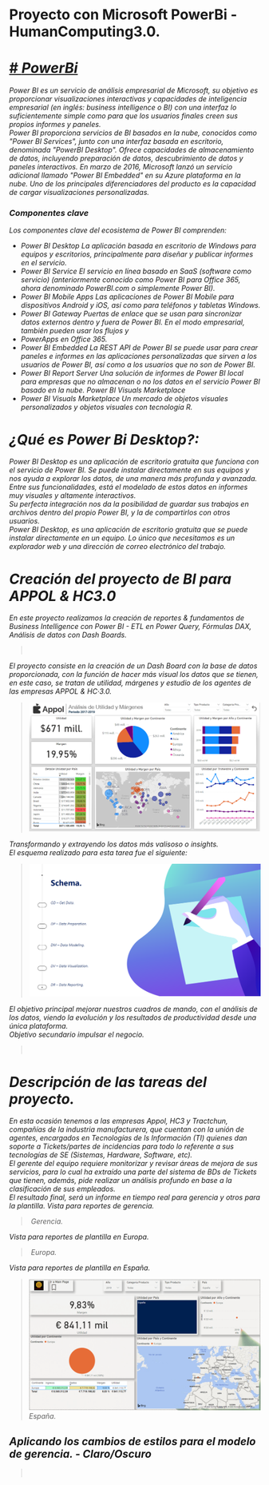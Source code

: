 # Proyecto con Microsoft PowerBi - HumanComputing3.0.

<h1><a href="https://powerbi.microsoft.com/" target="<i>blank" rel="noopener noreferrer"># <i>PowerBi<i></a></h1>
<p>
    Power BI es un servicio de análisis empresarial de Microsoft, su objetivo es proporcionar visualizaciones interactivas y capacidades de inteligencia empresarial (en inglés: business intelligence o BI) con una interfaz lo suficientemente simple como para que los usuarios finales creen sus propios informes y paneles. <br>
    Power BI proporciona servicios de BI basados en la nube, conocidos como "Power BI Services", junto con una interfaz basada en escritorio, denominada "PowerBI Desktop". Ofrece capacidades de almacenamiento de datos, incluyendo preparación de datos, descubrimiento de datos y paneles interactivos. En marzo de 2016, Microsoft lanzó un servicio adicional llamado "Power BI Embedded" en su Azure plataforma en la nube. Uno de los principales diferenciadores del producto es la capacidad de cargar visualizaciones personalizadas.
</p>
    <h3>Componentes clave</h3>
<p>    
    Los componentes clave del ecosistema de Power BI comprenden:
    <ul>
        <li> Power BI Desktop La aplicación basada en escritorio de Windows para equipos y escritorios, principalmente para diseñar y publicar informes en el servicio. </li>
        <li> Power BI Service El servicio en línea basado en SaaS (software como servicio) (anteriormente conocido como Power BI para Office 365, ahora denominado PowerBI.com o simplemente Power BI).</li>
        <li> Power BI Mobile Apps Las aplicaciones de Power BI Mobile para dispositivos Android y iOS, así como para teléfonos y tabletas Windows. </li>
        <li> Power BI Gateway Puertas de enlace que se usan para sincronizar datos externos dentro y fuera de Power BI. En el modo empresarial, también pueden usar los flujos y  </li>
        <li> PowerApps en Office 365. </li>
        <li> Power BI Embedded La REST API de Power BI se puede usar para crear paneles e informes en las aplicaciones personalizadas que sirven a los usuarios de Power BI, así como a los usuarios que no son de    Power BI.  </li>
        <li> Power BI Report Server Una solución de informes de Power BI local para empresas que no almacenan o no los datos en el servicio Power BI basado en la nube. Power BI Visuals Marketplace  </li>
        <li> Power BI Visuals Marketplace Un mercado de objetos visuales personalizados y objetos visuales con tecnología R. </li>
    </ul>
</p>
<h1>¿Qué es Power Bi Desktop?:</h1>
<p>
    Power BI Desktop es una aplicación de escritorio gratuita que funciona con el servicio de Power BI. Se puede instalar directamente en sus equipos y nos ayuda a explorar los datos, de una manera más profunda y avanzada. Entre sus funcionalidades, está el modelado de estos datos en informes muy visuales y altamente interactivos.<br>
    Su perfecta integración nos da la posibilidad de guardar sus trabajos en archivos dentro del propio Power BI, y la de compartirlos con otros usuarios.<br>
    Power BI Desktop, es una aplicación de escritorio gratuita que se puede instalar directamente en un equipo. Lo único que necesitamos es un explorador web y una dirección de correo electrónico del trabajo.
</p>

<h1>Creación del proyecto de BI para APPOL & HC3.0 </h1>
<p>
    En este proyecto realizamos la creación de reportes &amp; fundamentos de Business Intelligence con Power BI - ETL en Power Query, Fórmulas DAX, Análisis de datos con Dash Boards.
    <blockquote>
        <img src="Imágenes/MPowerBi-Desktop.PNG" alt="">
    </blockquote>
    El proyecto consiste en la creación de un Dash Board con la base de datos proporcionada, con la función de hacer más visual los datos que se tienen, en este caso, se tratan de utilidad, márgenes y estudio de los agentes de las empresas APPOL & HC·3.0.
    <blockquote>
        <img src="Imágenes/Análisis de utilidad y márgenes - Appol.PNG" alt="">
    </blockquote>
    Transformando y extrayendo los datos más valisoso o <i>insights</i>. <br>
    El esquema realizado para esta tarea fue el siguiente:
    <blockquote>
        <img src="Imágenes/schema.PNG" alt="">
    </blockquote>
   El <i>objetivo principal</i> mejorar nuestros cuadros de mando, con el análisis de los datos, viendo la evolución y los resultados de productividad desde una única plataforma. <br>
   <i>Objetivo secundario</i> impulsar el negocio. <br>
   <blockquote>
        <img src="Imágenes/planning.PNG" alt="">
    </blockquote>
</p>
<h1>Descripción de las tareas del proyecto.</h1>
<p>
    En esta ocasión tenemos a las empresas Appol, HC3 y Tractchun, compañías de la industria manufacturera, que cuentan con la unión de agentes, encargados en Tecnologías de ls Información (TI) quienes dan soporte a Tickets/partes de incidencias para todo lo referente a sus tecnologías de SE (Sistemas, Hardware, Software, etc). <br>
    El gerente del equipo requiere monitorizar y revisar áreas de mejora de sus servicios, para lo cual ha extraído una parte del sistema de BDs de Tickets que tienen, además, pide realizar un análisis profundo en base a la clasificación de sus empleados. <br>
    El resultado final, será un informe en tiempo real para gerencia y otros para la plantilla.
    <cite>
        Vista para reportes de gerencia.
        <blockquote>
            <img src="Imágenes/HC3-Agentes.PNG" alt=""> Gerencia.
        </blockquote>
        Vista para reportes de plantilla en Europa.
        <blockquote>
            <img src="Imágenes/europa-utilidad.PNG" alt=""> Europa.
        </blockquote>
        Vista para reportes de plantilla en España.
        <blockquote>
            <img src="Imágenes/españa-utilidad.PNG" alt=""> España.
        </blockquote>
    </cite>
</p>
<h2>Aplicando los cambios de estilos para el modelo de gerencia. - Claro/Oscuro</h2>
<p>
    <blockquote>       
        <img src="Imágenes/l-d.gif" alt="">
    </blockquote>
</p>